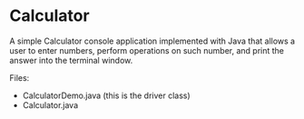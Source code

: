 # Calculator
A simple Calculator console application implemented with Java that allows a user to enter numbers, perform operations  on such number, and print the answer into the terminal window.

Files:
* CalculatorDemo.java (this is the driver class)
* Calculator.java
